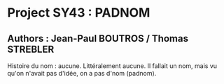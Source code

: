 # Project SY43 : PADNOM

## Authors : Jean-Paul BOUTROS / Thomas STREBLER

Histoire du nom : aucune. Littéralement aucune. Il fallait un nom, mais vu qu'on n'avait pas d'idée, on a pas d'nom (padnom).
